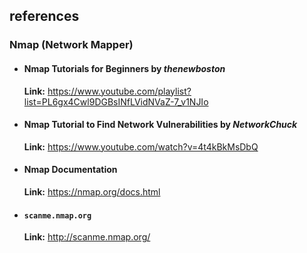 ## references  

### Nmap (Network Mapper)  

- #### Nmap Tutorials for Beginners by *thenewboston*  

  **Link:** https://www.youtube.com/playlist?list=PL6gx4Cwl9DGBsINfLVidNVaZ-7_v1NJIo  

  

- #### Nmap Tutorial to Find Network Vulnerabilities by *NetworkChuck*  

  **Link:** https://www.youtube.com/watch?v=4t4kBkMsDbQ  

  

- #### Nmap Documentation  

  **Link:** https://nmap.org/docs.html  

  

- #### `scanme.nmap.org`  

  **Link:** http://scanme.nmap.org/  

  

